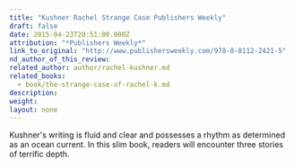 ```yaml
---
title: "Kushner Rachel Strange Case Publishers Weekly"
draft: false
date: 2015-04-23T20:51:00.000Z
attribution: "*Publishers Weekly*"
link_to_original: "http://www.publishersweekly.com/978-0-8112-2421-5"
nd_author_of_this_review:
related_author: author/rachel-kushner.md
related_books:
  - book/the-strange-case-of-rachel-k.md
description:
weight:
layout: none
---
```

Kushner's writing is fluid and clear and possesses a rhythm as determined as an ocean current. In this slim book, readers will encounter three stories of terrific depth.

